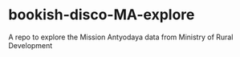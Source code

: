 # bookish-disco-MA-explore
A repo to explore the Mission Antyodaya data from Ministry of Rural Development
